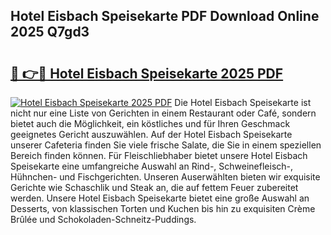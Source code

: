 ## Hotel Eisbach Speisekarte PDF Download Online 2025 Q7gd3

# <h2><a href="http://gc7e6qw.nevu.top/?p=Hotel+Eisbach+Speisekarte">🔗 👉🔴 Hotel Eisbach Speisekarte 2025 PDF</a></h2>

[![Hotel Eisbach Speisekarte 2025 PDF](https://i.imgur.com/dBaPXMq.png)](http://gc7e6qw.nevu.top/?p=Hotel+Eisbach+Speisekarte)
Die Hotel Eisbach Speisekarte ist nicht nur eine Liste von Gerichten in einem Restaurant oder Café, sondern bietet auch die Möglichkeit, ein köstliches und für Ihren Geschmack geeignetes Gericht auszuwählen. Auf der Hotel Eisbach Speisekarte unserer Cafeteria finden Sie viele frische Salate, die Sie in einem speziellen Bereich finden können. Für Fleischliebhaber bietet unsere Hotel Eisbach Speisekarte eine umfangreiche Auswahl an Rind-, Schweinefleisch-, Hühnchen- und Fischgerichten. Unseren Auserwählten bieten wir exquisite Gerichte wie Schaschlik und Steak an, die auf fettem Feuer zubereitet werden. Unsere Hotel Eisbach Speisekarte bietet eine große Auswahl an Desserts, von klassischen Torten und Kuchen bis hin zu exquisiten Crème Brûlée und Schokoladen-Schneitz-Puddings.
